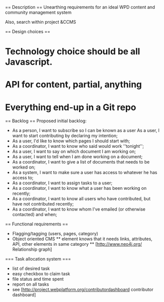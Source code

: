 == Description ==
Unearthing requirements for an ideal WPD content and community management system

Also, search within project &CCMS

== Design choices ==
# Technology choice should be all Javascript. 
# API for content, partial, anything
# Everything end-up in a Git repo

== Backlog ==
Proposed initial backlog:
* As a person, I want to subscribe so I can be known as a user As a user, I want to start contributing by declaring my intention;
* As a user, I'd like to know which pages I should start with;
* As a coordinator, I want to know who said would work ''tonight'';
* As a user, I want to say on which document I am working on;
* As a user, I want to tell when I am done working on a document;
* As a coordinator, I want to give a list of documents that needs to be worked on;
* As a system, I want to make sure a user has access to whatever he has access to;
* As a coordinator, I want to assign tasks to a user;
* As a coordinator, I want to know what a user has been working on recently;
* As a coordinator, I want to know all users who have contributed, but have not contributed recently;
* As a coordinator, I want to know whom I've emailed (or otherwise contacted) and when;

== Functional requirements ==
* Flagging/tagging (users, pages, category)
* Object oriented CMS
** element knows that it needs links, attributes, API, other elements in same category
** [http://www.neo4j.org/ Relationship graph]
 
=== Task allocation system ===
* list of desired task
* easy checkbox to claim task
* file status and time spent
* report on all tasks
* see [http://project.webplatform.org/contributordashboard contributor dashboard]